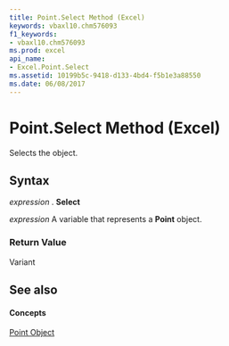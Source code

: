 ```yaml
---
title: Point.Select Method (Excel)
keywords: vbaxl10.chm576093
f1_keywords:
- vbaxl10.chm576093
ms.prod: excel
api_name:
- Excel.Point.Select
ms.assetid: 10199b5c-9418-d133-4bd4-f5b1e3a88550
ms.date: 06/08/2017
---
```



# Point.Select Method (Excel)

Selects the object.


## Syntax

 _expression_ . **Select**

 _expression_ A variable that represents a **Point** object.


### Return Value

Variant


## See also


#### Concepts


[Point Object](point-object-excel.md)

